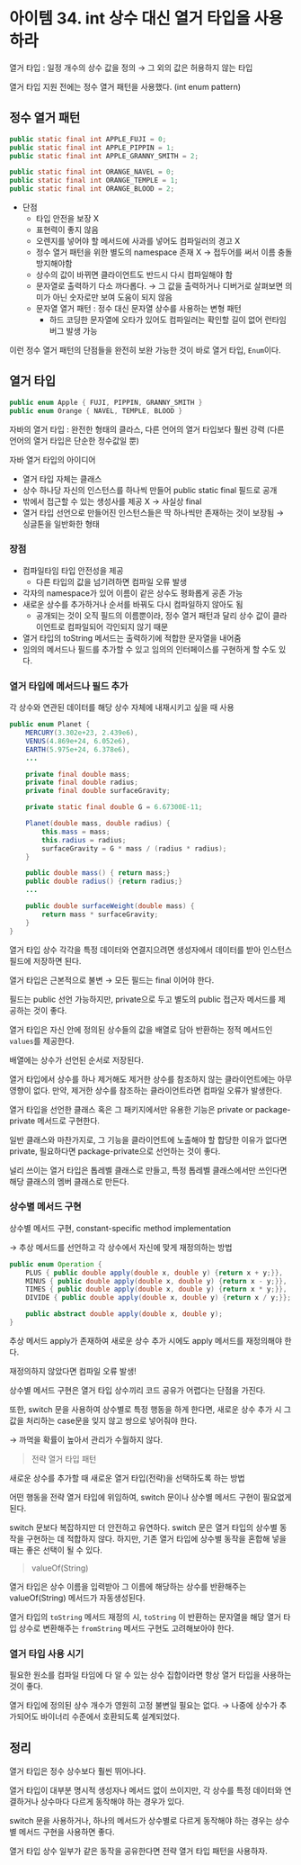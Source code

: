 # 아이템 34. int 상수 대신 열거 타입을 사용하라

열거 타입 : 일정 개수의 상수 값을 정의 → 그 외의 값은 허용하지 않는 타입

열거 타입 지원 전에는 정수 열거 패턴을 사용했다. (int enum pattern)

## 정수 열거 패턴

```java
public static final int APPLE_FUJI = 0;
public static final int APPLE_PIPPIN = 1;
public static final int APPLE_GRANNY_SMITH = 2;

public static final int ORANGE_NAVEL = 0;
public static final int ORANGE_TEMPLE = 1;
public static final int ORANGE_BLOOD = 2;
```

- 단점
  - 타입 안전을 보장 X
  - 표현력이 좋지 않음
  - 오렌지를 넣어야 할 메서드에 사과를 넣어도 컴파일러의 경고 X
  - 정수 열거 패턴을 위한 별도의 namespace 존재 X → 접두어를 써서 이름 충돌 방지해야함
  - 상수의 값이 바뀌면 클라이언트도 반드시 다시 컴파일해야 함
  - 문자열로 출력하기 다소 까다롭다. → 그 값을 출력하거나 디버거로 살펴보면 의미가 아닌 숫자로만 보여 도움이 되지 않음
  - 문자열 열거 패턴 : 정수 대신 문자열 상수를 사용하는 변형 패턴
    - 하드 코딩한 문자열에 오타가 있어도 컴파일러는 확인할 길이 없어 런타임 버그 발생 가능

이런 정수 열거 패턴의 단점들을 완전히 보완 가능한 것이 바로 열거 타입, `Enum`이다.

## 열거 타입

```java
public enum Apple { FUJI, PIPPIN, GRANNY_SMITH }
public enum Orange { NAVEL, TEMPLE, BLOOD }
```

자바의 열거 타입 : 완전한 형태의 클라스, 다른 언어의 열거 타입보다 훨씬 강력 (다른 언어의 열거 타입은 단순한 정수값일 뿐)

자바 열거 타입의 아이디어

- 열거 타입 자체는 클래스
- 상수 하나당 자신의 인스턴스를 하나씩 만들어 public static final 필드로 공개
- 밖에서 접근할 수 있는 생성사를 제공 X → 사실상 final
- 열거 타입 선언으로 만들어진 인스턴스들은 딱 하나씩만 존재하는 것이 보장됨 → 싱글톤을 일반화한 형태

### 장점

- 컴파일타임 타입 안전성을 제공
  - 다른 타입의 값을 넘기려하면 컴파일 오류 발생
- 각자의 namespace가 있어 이름이 같은 상수도 평화롭게 공존 가능
- 새로운 상수를 추가하거나 순서를 바꿔도 다시 컴파일하지 않아도 됨
  - 공개되는 것이 오직 필드의 이름뿐이라, 정수 열거 패턴과 달리 상수 값이 클라이언트로 컴파일되어 각인되지 않기 때문
- 열거 타입의 toString 메서드는 출력하기에 적합한 문자열을 내어줌
- 임의의 메서드나 필드를 추가할 수 있고 임의의 인터페이스를 구현하게 할 수도 있다.

### 열거 타입에 메서드나 필드 추가

각 상수와 연관된 데이터를 해당 상수 자체에 내재시키고 싶을 때 사용

```java
public enum Planet {
	MERCURY(3.302e+23, 2.439e6),
	VENUS(4.869e+24, 6.052e6),
	EARTH(5.975e+24, 6.378e6),
	...

	private final double mass;
	private final double radius;
	private final double surfaceGravity;

	private static final double G = 6.67300E-11;

	Planet(double mass, double radius) {
		this.mass = mass;
		this.radius = radius;
		surfaceGravity = G * mass / (radius * radius);
	}

	public double mass() { return mass;}
	public double radius() {return radius;}
	...

	public double surfaceWeight(double mass) {
		return mass * surfaceGravity;
	}
}
```

열거 타입 상수 각각을 특정 데이터와 연결지으려면 생성자에서 데이터를 받아 인스턴스 필드에 저장하면 된다.

열거 타입은 근본적으로 불변 → 모든 필드는 final 이어야 한다.

필드는 public 선언 가능하지만, private으로 두고 별도의 public 접근자 메서드를 제공하는 것이 좋다.

열거 타입은 자신 안에 정의된 상수들의 값을 배열로 담아 반환하는 정적 메서드인 `values`를 제공한다.

배열에는 상수가 선언된 순서로 저장된다.

열거 타입에서 상수를 하나 제거해도 제거한 상수를 참조하지 않는 클라이언트에는 아무 영향이 없다.
만약, 제거한 상수를 참조하는 클라이언트라면 컴파일 오류가 발생한다.

열거 타입을 선언한 클래스 혹은 그 패키지에서만 유용한 기능은 private or package-private 메서드로 구현한다.

일반 클래스와 마찬가지로, 그 기능을 클라이언트에 노출해야 할 합당한 이유가 없다면 private, 필요하다면 package-private으로 선언하는 것이 좋다.

널리 쓰이는 열거 타입은 톱레벨 클래스로 만들고, 특정 톱레벨 클래스에서만 쓰인다면 해당 클래스의 멤버 클래스로 만든다.

### 상수별 메서드 구현

상수별 메서드 구현, constant-specific method implementation

→ 추상 메서드를 선언하고 각 상수에서 자신에 맞게 재정의하는 방법

```java
public enum Operation {
    PLUS { public double apply(double x, double y) {return x + y;}},
    MINUS { public double apply(double x, double y) {return x - y;}},
    TIMES { public double apply(double x, double y) {return x * y;}},
    DIVIDE { public double apply(double x, double y) {return x / y;}};

    public abstract double apply(double x, double y);
}
```

추상 메서드 apply가 존재하여 새로운 상수 추가 시에도 apply 메서드를 재정의해야 한다.

재정의하지 않았다면 컴파일 오류 발생!

상수별 메서드 구현은 열거 타입 상수끼리 코드 공유가 어렵다는 단점을 가진다.

또한, switch 문을 사용하여 상수별로 특정 행동을 하게 한다면, 새로운 상수 추가 시 그 값을 처리하는 case문을 잊지 않고 쌍으로 넣어줘야 한다.

→ 까먹을 확률이 높아서 관리가 수월하지 않다.

> 전략 열거 타입 패턴

새로운 상수를 추가할 때 새로운 열거 타입(전략)을 선택하도록 하는 방법

어떤 행동을 전략 열거 타입에 위임하여, switch 문이나 상수별 메서드 구현이 필요없게 된다.

switch 문보다 복잡하지만 더 안전하고 유연하다.
switch 문은 열거 타입의 상수별 동작을 구현하는 데 적합하지 않다.
하지만, 기존 열거 타입에 상수별 동작을 혼합해 넣을 때는 좋은 선택이 될 수 있다.

> valueOf(String)

열거 타입은 상수 이름을 입력받아 그 이름에 해당하는 상수를 반환해주는 valueOf(String) 메서드가 자동생성된다.

열거 타입의 `toString` 메서드 재정의 시, `toString` 이 반환하는 문자열을 해당 열거 타입 상수로 변환해주는 `fromString` 메서드 구현도 고려해보아야 한다.

### 열거 타입 사용 시기

필요한 원소를 컴파일 타임에 다 알 수 있는 상수 집합이라면 항상 열거 타입을 사용하는 것이 좋다.

열거 타입에 정의된 상수 개수가 영원히 고정 불변일 필요는 없다.
→ 나중에 상수가 추가되어도 바이너리 수준에서 호환되도록 설계되었다.

## 정리

열거 타입은 정수 상수보다 훨씬 뛰어나다.

열거 타입이 대부분 명시적 생성자나 메서드 없이 쓰이지만, 각 상수를 특정 데이터와 연결하거나 상수마다 다르게 동작해야 하는 경우가 있다.

switch 문을 사용하거나, 하나의 메서드가 상수별로 다르게 동작해야 하는 경우는 상수별 메서드 구현을 사용하면 좋다.

열거 타입 상수 일부가 같은 동작을 공유한다면 전략 열거 타입 패턴을 사용하자.
